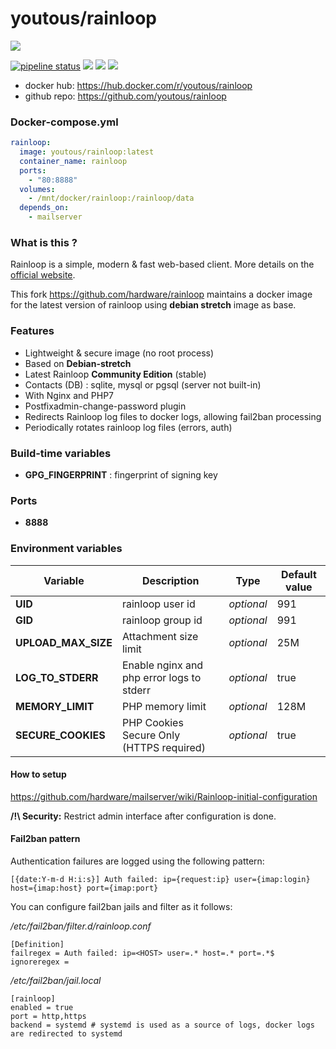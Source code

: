 # youtous/rainloop

![](https://i.goopics.net/nI.png)



[![pipeline status](https://gitlab.com/youtous/rainloop/badges/master/pipeline.svg)](https://gitlab.com/youtous/rainloop/-/commits/master)
[![](https://badgen.net/docker/stars/youtous/rainloop?icon=docker&label=stars)](https://hub.docker.com/r/youtous/rainloop "See this project on docker hub registry")
[![](https://images.microbadger.com/badges/version/youtous/rainloop.svg)](https://hub.docker.com/r/youtous/rainloop "See this project on docker hub registry")
[![](https://badgen.net/docker/pulls/youtous/rainloop)](https://hub.docker.com/r/youtous/rainloop "See this project on docker hub registry")

- docker hub: https://hub.docker.com/r/youtous/rainloop
- github repo: https://github.com/youtous/rainloop

### Docker-compose.yml

```yml
rainloop:
  image: youtous/rainloop:latest
  container_name: rainloop
  ports:
    - "80:8888"
  volumes:
    - /mnt/docker/rainloop:/rainloop/data
  depends_on:
    - mailserver
```

### What is this ?

Rainloop is a simple, modern & fast web-based client. 
More details on the [official website](http://www.rainloop.net/).

This fork  https://github.com/hardware/rainloop maintains a docker image for the latest version of rainloop using **debian stretch** image as base.


### Features
- Lightweight & secure image (no root process)
- Based on **Debian-stretch**
- Latest Rainloop **Community Edition** (stable)
- Contacts (DB) : sqlite, mysql or pgsql (server not built-in)
- With Nginx and PHP7
- Postfixadmin-change-password plugin
- Redirects Rainloop log files to docker logs, allowing fail2ban processing
- Periodically rotates rainloop log files (errors, auth)

### Build-time variables
- **GPG_FINGERPRINT** : fingerprint of signing key

### Ports
- **8888**

### Environment variables
| Variable | Description | Type | Default value |
| -------- | ----------- | ---- | ------------- |
| **UID** | rainloop user id | *optional* | 991
| **GID** | rainloop group id | *optional* | 991
| **UPLOAD_MAX_SIZE** | Attachment size limit | *optional* | 25M
| **LOG_TO_STDERR** | Enable nginx and php error logs to stderr | *optional* | true
| **MEMORY_LIMIT** | PHP memory limit | *optional* | 128M
| **SECURE_COOKIES** | PHP Cookies Secure Only (HTTPS required) | *optional* | true

#### How to setup

https://github.com/hardware/mailserver/wiki/Rainloop-initial-configuration

**/!\\ Security:** Restrict admin interface after configuration is done.

#### Fail2ban pattern

Authentication failures are logged using the following pattern:
```
[{date:Y-m-d H:i:s}] Auth failed: ip={request:ip} user={imap:login} host={imap:host} port={imap:port}
```

You can configure fail2ban jails and filter as it follows:

_/etc/fail2ban/filter.d/rainloop.conf_
```
[Definition]
failregex = Auth failed: ip=<HOST> user=.* host=.* port=.*$
ignoreregex =
```

_/etc/fail2ban/jail.local_
```
[rainloop]
enabled = true
port = http,https
backend = systemd # systemd is used as a source of logs, docker logs are redirected to systemd
```